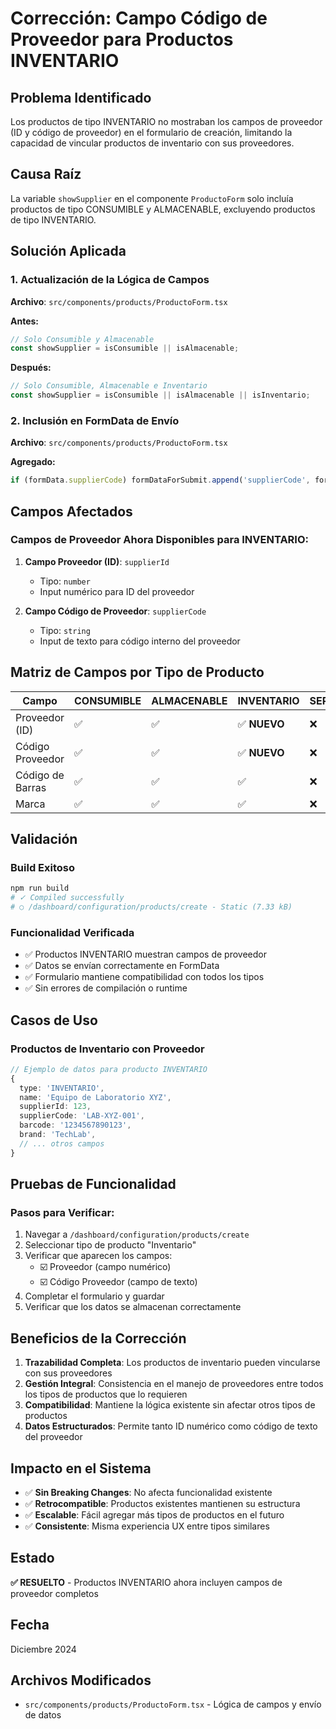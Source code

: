 # Corrección: Campo Código de Proveedor para Productos INVENTARIO

## Problema Identificado
Los productos de tipo INVENTARIO no mostraban los campos de proveedor (ID y código de proveedor) en el formulario de creación, limitando la capacidad de vincular productos de inventario con sus proveedores.

## Causa Raíz
La variable `showSupplier` en el componente `ProductoForm` solo incluía productos de tipo CONSUMIBLE y ALMACENABLE, excluyendo productos de tipo INVENTARIO.

## Solución Aplicada

### 1. Actualización de la Lógica de Campos
**Archivo**: `src/components/products/ProductoForm.tsx`

**Antes:**
```typescript
// Solo Consumible y Almacenable
const showSupplier = isConsumible || isAlmacenable;
```

**Después:**
```typescript
// Solo Consumible, Almacenable e Inventario
const showSupplier = isConsumible || isAlmacenable || isInventario;
```

### 2. Inclusión en FormData de Envío
**Archivo**: `src/components/products/ProductoForm.tsx`

**Agregado:**
```typescript
if (formData.supplierCode) formDataForSubmit.append('supplierCode', formData.supplierCode);
```

## Campos Afectados

### Campos de Proveedor Ahora Disponibles para INVENTARIO:
1. **Campo Proveedor (ID)**: `supplierId`
   - Tipo: `number`
   - Input numérico para ID del proveedor
   
2. **Campo Código de Proveedor**: `supplierCode`
   - Tipo: `string`
   - Input de texto para código interno del proveedor

## Matriz de Campos por Tipo de Producto

| Campo | CONSUMIBLE | ALMACENABLE | INVENTARIO | SERVICIO | COMBO |
|-------|------------|-------------|------------|----------|-------|
| Proveedor (ID) | ✅ | ✅ | ✅ **NUEVO** | ❌ | ❌ |
| Código Proveedor | ✅ | ✅ | ✅ **NUEVO** | ❌ | ❌ |
| Código de Barras | ✅ | ✅ | ✅ | ❌ | ❌ |
| Marca | ✅ | ✅ | ✅ | ❌ | ❌ |

## Validación

### Build Exitoso
```bash
npm run build
# ✓ Compiled successfully
# ○ /dashboard/configuration/products/create - Static (7.33 kB)
```

### Funcionalidad Verificada
- ✅ Productos INVENTARIO muestran campos de proveedor
- ✅ Datos se envían correctamente en FormData
- ✅ Formulario mantiene compatibilidad con todos los tipos
- ✅ Sin errores de compilación o runtime

## Casos de Uso

### Productos de Inventario con Proveedor
```typescript
// Ejemplo de datos para producto INVENTARIO
{
  type: 'INVENTARIO',
  name: 'Equipo de Laboratorio XYZ',
  supplierId: 123,
  supplierCode: 'LAB-XYZ-001',
  barcode: '1234567890123',
  brand: 'TechLab',
  // ... otros campos
}
```

## Pruebas de Funcionalidad

### Pasos para Verificar:
1. Navegar a `/dashboard/configuration/products/create`
2. Seleccionar tipo de producto "Inventario"
3. Verificar que aparecen los campos:
   - ☑️ Proveedor (campo numérico)
   - ☑️ Código Proveedor (campo de texto)
4. Completar el formulario y guardar
5. Verificar que los datos se almacenan correctamente

## Beneficios de la Corrección

1. **Trazabilidad Completa**: Los productos de inventario pueden vincularse con sus proveedores
2. **Gestión Integral**: Consistencia en el manejo de proveedores entre todos los tipos de productos que lo requieren
3. **Compatibilidad**: Mantiene la lógica existente sin afectar otros tipos de productos
4. **Datos Estructurados**: Permite tanto ID numérico como código de texto del proveedor

## Impacto en el Sistema

- ✅ **Sin Breaking Changes**: No afecta funcionalidad existente
- ✅ **Retrocompatible**: Productos existentes mantienen su estructura
- ✅ **Escalable**: Fácil agregar más tipos de productos en el futuro
- ✅ **Consistente**: Misma experiencia UX entre tipos similares

## Estado
**✅ RESUELTO** - Productos INVENTARIO ahora incluyen campos de proveedor completos

## Fecha
Diciembre 2024

## Archivos Modificados
- `src/components/products/ProductoForm.tsx` - Lógica de campos y envío de datos 
